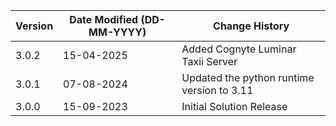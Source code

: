 | **Version** | **Date Modified (DD-MM-YYYY)** | **Change History**                          |
|-------------|--------------------------------|---------------------------------------------|
| 3.0.2       | 15-04-2025                     | Added Cognyte Luminar Taxii Server          |
| 3.0.1       | 07-08-2024                     | Updated the python runtime version to 3.11  |
| 3.0.0       | 15-09-2023                     | Initial Solution Release                    |
